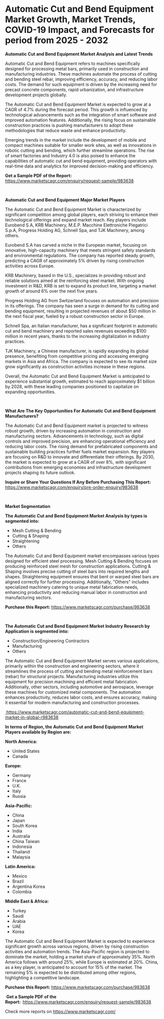 <p><h1>Automatic Cut and Bend Equipment Market Growth, Market Trends, COVID-19 Impact, and Forecasts for period from 2025 - 2032</h1></p><p><strong>Automatic Cut and Bend Equipment Market Analysis and Latest Trends</strong></p>
<p><p>Automatic Cut and Bend Equipment refers to machines specifically designed for processing metal bars, primarily used in construction and manufacturing industries. These machines automate the process of cutting and bending steel rebar, improving efficiency, accuracy, and reducing labor costs. The demand for such equipment is driven by the increasing need for precast concrete components, rapid urbanization, and infrastructure development projects globally.</p><p>The Automatic Cut and Bend Equipment Market is expected to grow at a CAGR of 4.7% during the forecast period. This growth is influenced by technological advancements such as the integration of smart software and improved automation features. Additionally, the rising focus on sustainable construction practices is pushing manufacturers to adopt these methodologies that reduce waste and enhance productivity.</p><p>Emerging trends in the market include the development of mobile and compact machines suitable for smaller work sites, as well as innovations in robotic cutting and bending, which further streamline operations. The rise of smart factories and Industry 4.0 is also poised to enhance the capabilities of automatic cut and bend equipment, providing operators with real-time data and analytics for improved decision-making and efficiency.</p></p>
<p><strong>Get a Sample PDF of the Report:&nbsp;</strong> <a href="https://www.marketscagr.com/enquiry/request-sample/983638?utm_campaign=3127&utm_medium=2&utm_source=Github&utm_content=ia&utm_term=22032025&utm_id=automatic-cut-and-bend-equipment">https://www.marketscagr.com/enquiry/request-sample/983638</a></p>
<p>&nbsp;</p>
<p><strong>Automatic Cut and Bend Equipment Major Market Players</strong></p>
<p><p>The Automatic Cut and Bend Equipment Market is characterized by significant competition among global players, each striving to enhance their technological offerings and expand market reach. Key players include Eurobend S.A, KRB Machinery, M.E.P. Macchine Elettroniche Piegatrici S.p.A, Progress Holding AG, Schnell Spa, and TJK Machinery, among others.</p><p>Eurobend S.A has carved a niche in the European market, focusing on innovative, high-capacity machinery that meets stringent safety standards and environmental regulations. The company has reported steady growth, predicting a CAGR of approximately 5% driven by rising construction activities across Europe.</p><p>KRB Machinery, based in the U.S., specializes in providing robust and reliable solutions aimed at the reinforcing steel market. With ongoing investment in R&D, KRB is set to expand its product line, targeting a market growth of around 6% over the next five years.</p><p>Progress Holding AG from Switzerland focuses on automation and precision in its offerings. The company has seen a surge in demand for its cutting and bending equipment, resulting in projected revenues of about $50 million in the next fiscal year, fueled by a robust construction sector in Europe.</p><p>Schnell Spa, an Italian manufacturer, has a significant footprint in automatic cut and bend machinery and reported sales revenues exceeding $100 million in recent years, thanks to the increasing digitalization in industry practices.</p><p>TJK Machinery, a Chinese manufacturer, is rapidly expanding its global presence, benefiting from competitive pricing and accessing emerging markets in Asia and Africa. The company is expected to see its market size grow significantly as construction activities increase in these regions.</p><p>Overall, the Automatic Cut and Bend Equipment Market is anticipated to experience substantial growth, estimated to reach approximately $1 billion by 2028, with these leading companies positioned to capitalize on expanding opportunities.</p></p>
<p>&nbsp;</p>
<p><strong>What Are The Key Opportunities For Automatic Cut and Bend Equipment Manufacturers?</strong></p>
<p><p>The Automatic Cut and Bend Equipment market is projected to witness robust growth, driven by increasing automation in construction and manufacturing sectors. Advancements in technology, such as digital controls and improved precision, are enhancing operational efficiency and reducing labor costs. The rising demand for prefabricated components and sustainable building practices further fuels market expansion. Key players are focusing on R&D to innovate and differentiate their offerings. By 2030, the market is expected to grow at a CAGR of over 8%, with significant contributions from emerging economies and infrastructure development projects shaping its future outlook.</p></p>
<p><strong>Inquire or Share Your Questions If Any Before Purchasing This Report:</strong> <a href="https://www.marketscagr.com/enquiry/pre-order-enquiry/983638?utm_campaign=3127&utm_medium=2&utm_source=Github&utm_content=ia&utm_term=22032025&utm_id=automatic-cut-and-bend-equipment">https://www.marketscagr.com/enquiry/pre-order-enquiry/983638</a></p>
<p>&nbsp;</p>
<p><strong>Market Segmentation</strong></p>
<p><strong>The Automatic Cut and Bend Equipment Market Analysis by types is segmented into:</strong></p>
<p><ul><li>Mesh Cutting & Bending</li><li>Cutting & Shaping</li><li>Straightening</li><li>Others</li></ul></p>
<p><p>The Automatic Cut and Bend Equipment market encompasses various types designed for efficient steel processing. Mesh Cutting & Bending focuses on producing reinforced steel mesh for construction applications. Cutting & Shaping involves precise cutting of steel bars into required lengths and shapes. Straightening equipment ensures that bent or warped steel bars are aligned correctly for further processing. Additionally, "Others" includes specialized machinery catering to unique metal fabrication needs, enhancing productivity and reducing manual labor in construction and manufacturing sectors.</p></p>
<p><strong>Purchase this Report:&nbsp;</strong><a href="https://www.marketscagr.com/purchase/983638?utm_campaign=3127&utm_medium=2&utm_source=Github&utm_content=ia&utm_term=22032025&utm_id=automatic-cut-and-bend-equipment">https://www.marketscagr.com/purchase/983638</a></p>
<p>&nbsp;</p>
<p><strong>The Automatic Cut and Bend Equipment Market Industry Research by Application is segmented into:</strong></p>
<p><ul><li>Construction/Engineering Contractors</li><li>Manufacturing</li><li>Others</li></ul></p>
<p><p>The Automatic Cut and Bend Equipment Market serves various applications, primarily within the construction and engineering sectors, where it streamlines the process of cutting and bending metal reinforcement bars (rebar) for structural projects. Manufacturing industries utilize this equipment for precision machining and efficient metal fabrication. Additionally, other sectors, including automotive and aerospace, leverage these machines for customized metal components. The automation enhances productivity, reduces labor costs, and ensures accuracy, making it essential for modern manufacturing and construction processes.</p></p>
<p><a href="https://www.marketscagr.com/automatic-cut-and-bend-equipment-market-in-global-r983638?utm_campaign=3127&utm_medium=2&utm_source=Github&utm_content=ia&utm_term=22032025&utm_id=automatic-cut-and-bend-equipment">&nbsp;https://www.marketscagr.com/automatic-cut-and-bend-equipment-market-in-global-r983638</a></p>
<p><strong>In terms of Region, the Automatic Cut and Bend Equipment Market Players available by Region are:</strong></p>
<p>
    <p> <strong> North America: </strong>
        <ul>
            <li>United States</li>
            <li>Canada</li>
        </ul>
        </p> 
    <p> <strong> Europe: </strong>
        <ul>
            <li>Germany</li>
            <li>France</li>
            <li>U.K.</li>
            <li>Italy</li>
            <li>Russia</li>
        </ul>
        </p> 
    <p> <strong> Asia-Pacific: </strong>
        <ul>
            <li>China</li>
            <li>Japan</li>
            <li>South Korea</li>
            <li>India</li>
            <li>Australia</li>
            <li>China Taiwan</li>
            <li>Indonesia</li>
            <li>Thailand</li>
            <li>Malaysia</li>
        </ul>
        </p> 
    <p> <strong> Latin America: </strong>
        <ul>
            <li>Mexico</li>
            <li>Brazil</li>
            <li>Argentina Korea</li>
            <li>Colombia</li>
        </ul>
        </p> 
    <p> <strong> Middle East & Africa: </strong>
        <ul>
            <li>Turkey</li>
            <li>Saudi</li>
            <li>Arabia</li>
            <li>UAE</li>
            <li>Korea</li>
        </ul>
    </p>
    </p>
<p><p>The Automatic Cut and Bend Equipment Market is expected to experience significant growth across various regions, driven by rising construction activities and automation trends. The Asia-Pacific region is projected to dominate the market, holding a market share of approximately 35%. North America follows with around 25%, while Europe is estimated at 20%. China, as a key player, is anticipated to account for 15% of the market. The remaining 5% is expected to be distributed among other regions, highlighting a competitive landscape.</p></p>
<p><strong>Purchase this Report: </strong><a href="https://www.marketscagr.com/purchase/983638?utm_campaign=3127&utm_medium=2&utm_source=Github&utm_content=ia&utm_term=22032025&utm_id=automatic-cut-and-bend-equipment">https://www.marketscagr.com/purchase/983638</a></p>
<p>&nbsp;<strong>Get a Sample PDF of the Report:&nbsp;&nbsp;</strong><a href="https://www.marketscagr.com/enquiry/request-sample/983638?utm_campaign=3127&utm_medium=2&utm_source=Github&utm_content=ia&utm_term=22032025&utm_id=automatic-cut-and-bend-equipment">https://www.marketscagr.com/enquiry/request-sample/983638</a></p>
<p><strong></strong></p>
<p>Check more reports on <a href="https://www.marketscagr.com/?utm_campaign=3127&utm_medium=2&utm_source=Github&utm_content=ia&utm_term=22032025&utm_id=automatic-cut-and-bend-equipment">https://www.marketscagr.com/</a></p>